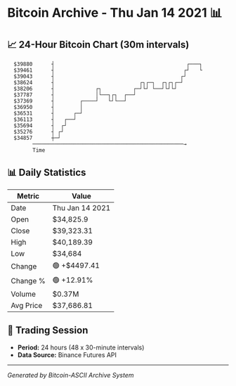 # Bitcoin Archive - Thu Jan 14 2021 📊

## 📈 24-Hour Bitcoin Chart (30m intervals)

```
  $39880      ┤                                          ┌───┐ 
  $39461      ┤                                         ┌┘   └ 
  $39043      ┤                                        ┌┘      
  $38624      ┤                           ┌┐┌─┐  ┌┐┌┐┌─┘       
  $38206      ┤             ┌┐          ┌─┘└┘ └──┘└┘└┘         
  $37787      ┤             │└──┐┌┐  ┌──┘                      
  $37369      ┤        ┌────┘   └┘└──┘                         
  $36950      ┤        │                                       
  $36531      ┤      ┌─┘                                       
  $36113      ┤   ┌──┘                                         
  $35694      ┤  ┌┘                                            
  $35276      ┤ ┌┘                                             
  $34857      ┼─┘                                              
        ────────────────────────────────────────────────→
        Time
```

## 📊 Daily Statistics

| Metric | Value |
|--------|-------|
| Date | Thu Jan 14 2021 |
| Open | $34,825.9 |
| Close | $39,323.31 |
| High | $40,189.39 |
| Low | $34,684 |
| Change | 🟢 +$4497.41 |
| Change % | 🟢 +12.91% |
| Volume | $0.37M |
| Avg Price | $37,686.81 |

## 📅 Trading Session

- **Period:** 24 hours (48 x 30-minute intervals)
- **Data Source:** Binance Futures API

---
*Generated by Bitcoin-ASCII Archive System*
